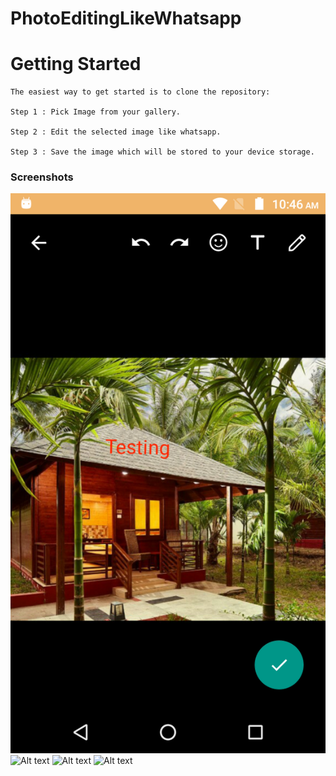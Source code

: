 # PhotoEditingLikeWhatsapp
		
# Getting Started

	The easiest way to get started is to clone the repository:
	
	Step 1 : Pick Image from your gallery.
	
	Step 2 : Edit the selected image like whatsapp.

	Step 3 : Save the image which will be stored to your device storage.
	
### Screenshots

![Alt text](https://github.com/Senthilarun-Sparkout/PhotoEditingLikeWhatsapp/blob/master/Screenshot.png "Edit")
![Alt text](https://github.com/sparkouttech/Android-DoodleLikeinWhatsapp/blob/master/Screenshot1.png "Edit")
![Alt text](https://github.com/sparkouttech/Android-DoodleLikeinWhatsapp/blob/master/Screenshot2.png "Edit")
![Alt text](https://github.com/sparkouttech/Android-DoodleLikeinWhatsapp/blob/master/Screenshot3.png "Edit")
